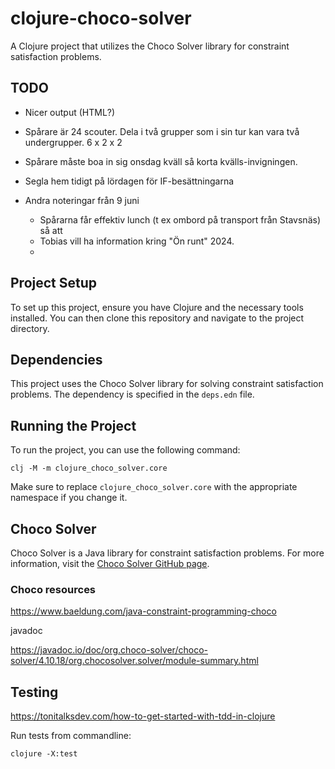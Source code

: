 # clojure-choco-solver

A Clojure project that utilizes the Choco Solver library for constraint satisfaction problems.

## TODO

- Nicer output (HTML?)
- Spårare är 24 scouter. Dela i två grupper som i sin tur kan vara två undergrupper. 6 x 2 x 2
- Spårare måste boa in sig onsdag kväll så korta kvälls-invigningen.
- Segla hem tidigt på lördagen för IF-besättningarna 

- Andra noteringar från 9 juni
  - Spårarna får effektiv lunch (t ex ombord på transport från Stavsnäs) så att
  - Tobias vill ha information kring "Ön runt" 2024.
  - 

## Project Setup

To set up this project, ensure you have Clojure and the necessary tools installed. You can then clone this repository and navigate to the project directory.

## Dependencies

This project uses the Choco Solver library for solving constraint satisfaction problems. The dependency is specified in the `deps.edn` file.

## Running the Project

To run the project, you can use the following command:

```
clj -M -m clojure_choco_solver.core
```

Make sure to replace `clojure_choco_solver.core` with the appropriate namespace if you change it.

## Choco Solver

Choco Solver is a Java library for constraint satisfaction problems. For more information, visit the [Choco Solver GitHub page](https://github.com/chocoteam/choco-solver).

### Choco resources

https://www.baeldung.com/java-constraint-programming-choco

javadoc

https://javadoc.io/doc/org.choco-solver/choco-solver/4.10.18/org.chocosolver.solver/module-summary.html


## Testing 

https://tonitalksdev.com/how-to-get-started-with-tdd-in-clojure

Run tests from commandline:

```
clojure -X:test        
